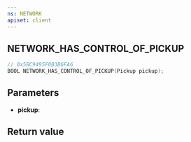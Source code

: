 ```yaml
---
ns: NETWORK
apiset: client
---
```

## NETWORK_HAS_CONTROL_OF_PICKUP

```c
// 0x5BC9495F0B3B6FA6
BOOL NETWORK_HAS_CONTROL_OF_PICKUP(Pickup pickup);
```


## Parameters
* **pickup**:

## Return value


